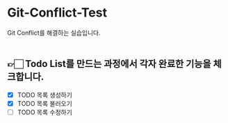 # Git-Conflict-Test
Git Conflict를 해결하는 실습입니다.</br></br>

## 👉🏻 Todo List를 만드는 과정에서 각자 완료한 기능을 체크합니다.

- [x] TODO 목록 생성하기
- [x] TODO 목록 불러오기
- [ ] TODO 목록 수정하기
